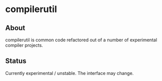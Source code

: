 # compilerutil

## About
compilerutil is common code refactored out of a number of experimental compiler
projects.

## Status
Currently experimental / unstable.  The interface may change.
